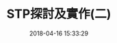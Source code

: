 ---
title: STP探討及實作(二)
date: 2018-04-16 15:33:29
categories:
- 課堂學習
tags:
- CCNA
- Switch
thumbnail: 
---